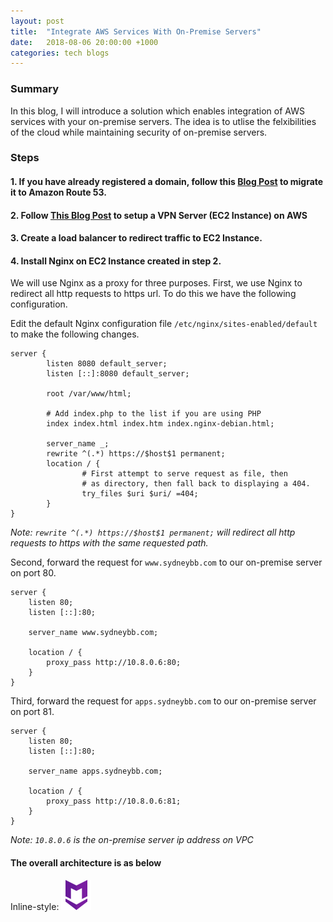```yaml
---
layout: post
title:  "Integrate AWS Services With On-Premise Servers"
date:   2018-08-06 20:00:00 +1000
categories: tech blogs
---
```

### Summary
In this blog, I will introduce a solution which enables integration of AWS services with your on-premise servers. The idea is to utlise the felxibilities of the cloud while maintaining security of on-premise servers. 
<!--more-->

### Steps

#### 1. If you have already registered a domain, follow this [Blog Post](https://lobster1234.github.io/2017/05/10/migrating-a-domain-to-amazon-route53/) to migrate it to Amazon Route 53. 

#### 2. Follow [This Blog Post](https://hackernoon.com/using-a-vpn-server-to-connect-to-your-aws-vpc-for-just-the-cost-of-an-ec2-nano-instance-3c81269c71c2) to setup a VPN Server (EC2 Instance) on AWS

#### 3. Create a load balancer to redirect traffic to EC2 Instance.

#### 4. Install Nginx on EC2 Instance created in step 2.  
We will use Nginx as a proxy for three purposes. First, we use Nginx to redirect all http requests to https url. To do this we have the following configuration. 

Edit the default Nginx configuration file ```/etc/nginx/sites-enabled/default``` to make the following changes.

```
server {
        listen 8080 default_server;
        listen [::]:8080 default_server;

        root /var/www/html;

        # Add index.php to the list if you are using PHP
        index index.html index.htm index.nginx-debian.html;

        server_name _;
        rewrite ^(.*) https://$host$1 permanent;
        location / {
                # First attempt to serve request as file, then
                # as directory, then fall back to displaying a 404.
                try_files $uri $uri/ =404;
        }
}
```
*Note: ```rewrite ^(.*) https://$host$1 permanent;``` will redirect all http requests to https with the same requested path.*

Second, forward the request for ```www.sydneybb.com``` to our on-premise server on port 80.
```
server {
    listen 80;
    listen [::]:80;

    server_name www.sydneybb.com;

    location / {
        proxy_pass http://10.8.0.6:80;
    }
}
```

Third, forward the request for ```apps.sydneybb.com``` to our on-premise server on port 81.
```
server {
    listen 80;
    listen [::]:80;

    server_name apps.sydneybb.com;

    location / {
        proxy_pass http://10.8.0.6:81;
    }
}
```
*Note: ```10.8.0.6``` is the on-premise server ip address on VPC*

#### The overall architecture is as below
Inline-style: 
![alt text](https://github.com/adam-p/markdown-here/raw/master/src/common/images/icon48.png "Logo Title Text 1")
